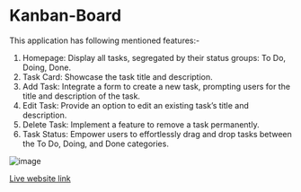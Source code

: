 # Kanban-Board

This application has following mentioned features:- 
1. Homepage: Display all tasks, segregated by their status groups: To Do, Doing, Done.
2. Task Card: Showcase the task title and description.
3. Add Task: Integrate a form to create a new task, prompting users for the title and
description of the task.
4. Edit Task: Provide an option to edit an existing task’s title and description.
5. Delete Task: Implement a feature to remove a task permanently.
6. Task Status: Empower users to effortlessly drag and drop tasks between the To Do,
Doing, and Done categories.

![image](https://github.com/lokeshkumar0001/Kanban-Board/assets/81354494/9f3b6de4-6316-43cc-afe7-767043f98971)

[Live website link](https://lazy-tan-agouti-cap.cyclic.app/)

